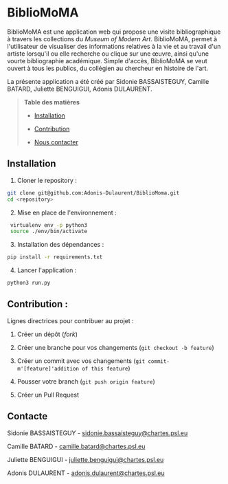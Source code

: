 # BiblioMoMA

BiblioMoMA est une application web qui propose une visite bibliographique à travers les collections du *Museum of Modern Art*. BiblioMoMA, permet à l'utilisateur de visualiser des informations relatives à la vie et au travail d'un artiste lorsqu'il ou elle recherche ou clique sur une œuvre, ainsi qu'une vourte bibliographie académique. Simple d'accès, BiblioMoMA se veut ouvert à tous les publics, du collégien au chercheur en histoire de l'art.



La présente application a été créé par Sidonie BASSAISTEGUY, Camille BATARD, Juliette BENGUIGUI, Adonis DULAURENT.



> **Table des matières**
> 
> 
> 
> 
> - [Installation](#Installation)
> 
> - [Contribution](#Contribution)
> 
> - [Nous contacter](#Contacte)



## Installation

1. Cloner le repository : 

```bash
git clone git@github.com:Adonis-Dulaurent/BiblioMoma.git
cd <repository>
```

2. Mise en place de l'environnement :

```bash
 virtualenv env -p python3
 source ./env/bin/activate
```

3. Installation des dépendances :

```bash
pip install -r requirements.txt
```

4. Lancer l'application : 

```bash
python3 run.py
```

## Contribution :

Lignes directrices pour contribuer au projet : 

1. Créer un dépôt (*fork*)

2. Créer une branche pour vos changements (`git checkout -b feature`)

3. Créer un commit avec vos changements (`git commit-m'[feature]'addition of this feature`)

4. Pousser votre branch (`git push origin feature`)

5. Créer un Pull Request 

## Contacte

Sidonie BASSAISTEGUY - sidonie.bassaisteguy@chartes.psl.eu

Camille BATARD - camille.batard@chartes.psl.eu

Juliette BENGUIGUI - juliette.benguigui@chartes.psl.eu

Adonis DULAURENT - adonis.dulaurent@chartes.psl.eu
